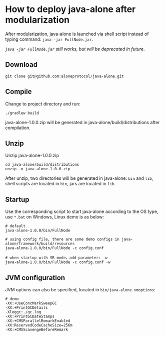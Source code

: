 # How to deploy java-alone after modularization

After modularization, java-alone is launched via shell script instead of typing command: `java -jar FullNode.jar`.

*`java -jar FullNode.jar` still works, but will be deprecated in future*.

## Download

```
git clone git@github.com:aloneprotocol/java-alone.git
```

## Compile

Change to project directory and run:
```
./gradlew build
```
java-alone-1.0.0.zip will be generated in java-alone/build/distributions after compilation.

## Unzip

Unzip java-alone-1.0.0.zip
```
cd java-alone/build/distributions
unzip -o java-alone-1.0.0.zip
```
After unzip, two directories will be generated in java-alone: `bin` and `lib`, shell scripts are located in `bin`, jars are located in `lib`.

## Startup

Use the corresponding script to start java-alone according to the OS type, use `*.bat` on Windows, Linux demo is as below:
```
# default
java-alone-1.0.0/bin/FullNode

# using config file, there are some demo configs in java-alone/framework/build/resources
java-alone-1.0.0/bin/FullNode -c config.conf

# when startup with SR mode，add parameter: -w
java-alone-1.0.0/bin/FullNode -c config.conf -w
```

## JVM configuration

JVM options can also be specified, located in `bin/java-alone.vmoptions`:
```
# demo
-XX:+UseConcMarkSweepGC
-XX:+PrintGCDetails
-Xloggc:./gc.log
-XX:+PrintGCDateStamps
-XX:+CMSParallelRemarkEnabled
-XX:ReservedCodeCacheSize=256m
-XX:+CMSScavengeBeforeRemark
```